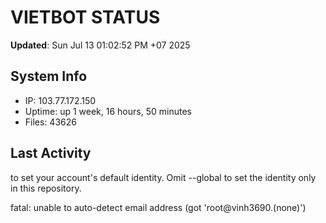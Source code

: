 # VIETBOT STATUS
**Updated**: Sun Jul 13 01:02:52 PM +07 2025

## System Info
- IP: 103.77.172.150
- Uptime: up 1 week, 16 hours, 50 minutes
- Files: 43626

## Last Activity

to set your account's default identity.
Omit --global to set the identity only in this repository.

fatal: unable to auto-detect email address (got 'root@vinh3690.(none)')
